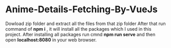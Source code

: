 # Anime-Details-Fetching-By-VueJs

Dowload zip folder and extract all the files from that zip folder 
After that run command of **npm i** , it will install all the packages which I used in this project.
After installing all packages run cmnd **npm run serve** and then open **localhost:8080** in your web browser.
